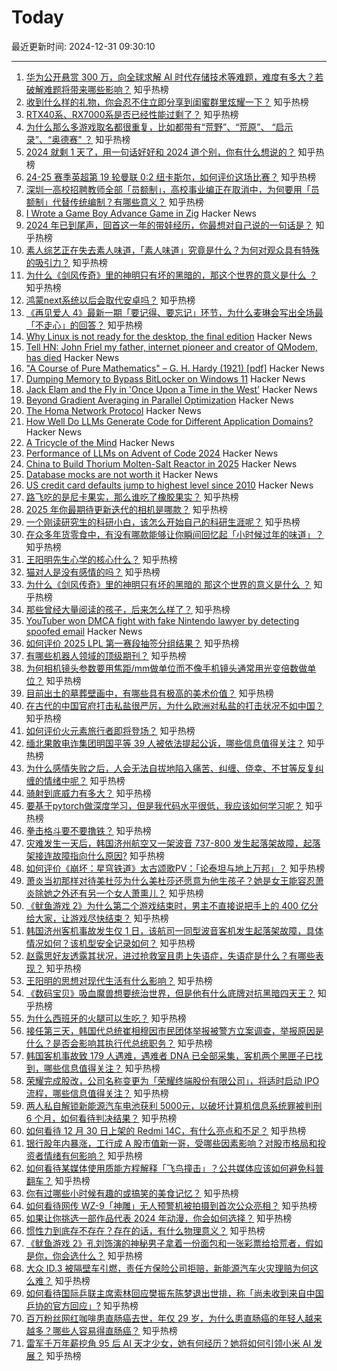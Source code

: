 # Today

最近更新时间: 2024-12-31 09:30:10

--- 
1. [华为公开悬赏 300 万，向全球求解 AI 时代存储技术等难题，难度有多大？若破解难题将带来哪些影响？](https://www.zhihu.com/question/8241393774) 知乎热榜
2. [收到什么样的礼物，你会忍不住立即分享到闺蜜群里炫耀一下？](https://www.zhihu.com/question/6024937284) 知乎热榜
3. [RTX40系、RX7000系是否已经性能过剩了？](https://www.zhihu.com/question/7582263655) 知乎热榜
4. [为什么那么多游戏取名都很重复，比如都带有“荒野”、“荒原”、 “启示录”、“奥德赛” ？](https://www.zhihu.com/question/6022561949) 知乎热榜
5. [2024 就剩 1 天了，用一句话好好和 2024 道个别，你有什么想说的？](https://www.zhihu.com/question/8326082363) 知乎热榜
6. [24-25 赛季英超第 19 轮曼联  0:2 纽卡斯尔，如何评价这场比赛？](https://www.zhihu.com/question/8305419274) 知乎热榜
7. [深圳一高校招聘教师全部「员额制」，高校事业编正在取消中，为何要用「员额制」代替传统编制？有哪些意义？](https://www.zhihu.com/question/8240739196) 知乎热榜
8. [I Wrote a Game Boy Advance Game in Zig](https://jonot.me/posts/zig-gba/) Hacker News
9. [2024 年已到尾声，回首这一年的带娃经历，你最想对自己说的一句话是？](https://www.zhihu.com/question/7176221629) 知乎热榜
10. [素人综艺正在失去素人味道，「素人味道」究竟是什么？为何对观众具有特殊的吸引力？](https://www.zhihu.com/question/6778242171) 知乎热榜
11. [为什么《剑风传奇》里的神明只有坏的黑暗的，那这个世界的意义是什么 ？](https://www.zhihu.com/question/621487002) 知乎热榜
12. [鸿蒙next系统以后会取代安卓吗？](https://www.zhihu.com/question/7884957086) 知乎热榜
13. [《再见爱人 4》最新一期「要记得、要忘记」环节，为什么麦琳会写出全场最「不走心」的回答？](https://www.zhihu.com/question/8179389313) 知乎热榜
14. [Why Linux is not ready for the desktop, the final edition](https://itvision.altervista.org/why.linux.is.not.ready.for.the.desktop.final.html) Hacker News
15. [Tell HN: John Friel my father, internet pioneer and creator of QModem, has died](https://news.ycombinator.com/item?id=42551900) Hacker News
16. ["A Course of Pure Mathematics" – G. H. Hardy (1921) [pdf]](https://www.gutenberg.org/files/38769/38769-pdf.pdf) Hacker News
17. [Dumping Memory to Bypass BitLocker on Windows 11](https://noinitrd.github.io/Memory-Dump-UEFI/) Hacker News
18. [Jack Elam and the Fly in 'Once Upon a Time in the West'](https://pov.imv.au.dk/Issue_24/section_1/artc4A.html) Hacker News
19. [Beyond Gradient Averaging in Parallel Optimization](https://arxiv.org/abs/2412.18052) Hacker News
20. [The Homa Network Protocol](https://lwn.net/SubscriberLink/1003059/41b1d2ea281b6779/) Hacker News
21. [How Well Do LLMs Generate Code for Different Application Domains?](https://arxiv.org/abs/2412.18573) Hacker News
22. [A Tricycle of the Mind](https://marcusb.org/posts/2024/12/a-tricycle-of-the-mind/) Hacker News
23. [Performance of LLMs on Advent of Code 2024](https://www.jerpint.io/blog/advent-of-code-llms/) Hacker News
24. [China to Build Thorium Molten-Salt Reactor in 2025](https://spectrum.ieee.org/chinas-thorium-molten-salt-reactor) Hacker News
25. [Database mocks are not worth it](https://www.shayon.dev/post/2024/365/database-mocks-are-just-not-worth-it/) Hacker News
26. [US credit card defaults jump to highest level since 2010](https://www.ft.com/content/c755a34d-eb97-40d1-b780-ae2e2f0e7ad9) Hacker News
27. [路飞吃的是尼卡果实，那么谁吃了橡胶果实？](https://www.zhihu.com/question/4398471796) 知乎热榜
28. [2025 年你最期待更新迭代的相机是哪款？](https://www.zhihu.com/question/7917921798) 知乎热榜
29. [一个刚读研究生的科研小白，该怎么开始自己的科研生涯呢？](https://www.zhihu.com/question/435450030) 知乎热榜
30. [在众多年货零食中，有没有哪款能够让你瞬间回忆起「小时候过年的味道」？](https://www.zhihu.com/question/7650006296) 知乎热榜
31. [王阳明先生心学的核心什么？](https://www.zhihu.com/question/7795632125) 知乎热榜
32. [猫对人是没有感情的吗？](https://www.zhihu.com/question/27378204) 知乎热榜
33. [为什么《剑风传奇》里的神明只有坏的黑暗的 那这个世界的意义是什么 ？](https://www.zhihu.com/question/621487002) 知乎热榜
34. [那些曾经大量阅读的孩子，后来怎么样了？](https://www.zhihu.com/question/622003859) 知乎热榜
35. [YouTuber won DMCA fight with fake Nintendo lawyer by detecting spoofed email](https://arstechnica.com/tech-policy/2024/12/youtuber-won-dmca-fight-with-fake-nintendo-lawyer-by-detecting-spoofed-email/) Hacker News
36. [如何评价 2025 LPL 第一赛段抽签分组结果？](https://www.zhihu.com/question/8197052139) 知乎热榜
37. [有哪些机器人领域的顶级期刊？](https://www.zhihu.com/question/355816027) 知乎热榜
38. [为何相机镜头参数要用焦距/mm做单位而不像手机镜头通常用光变倍数做单位？](https://www.zhihu.com/question/6265889027) 知乎热榜
39. [目前出土的墓葬壁画中，有哪些具有极高的美术价值？](https://www.zhihu.com/question/5375082687) 知乎热榜
40. [在古代的中国官府打击私盐很严厉，为什么欧洲对私盐的打击状况不如中国？](https://www.zhihu.com/question/26483583) 知乎热榜
41. [如何评价火元素旅行者即将登场？](https://www.zhihu.com/question/8119944439) 知乎热榜
42. [缅北果敢电诈集团明国平等 39 人被依法提起公诉，哪些信息值得关注？](https://www.zhihu.com/question/8235127271) 知乎热榜
43. [为什么感情失败之后，人会无法自拔地陷入痛苦、纠缠、侥幸、不甘等反复纠缠的情绪中呢？](https://www.zhihu.com/question/7114751017) 知乎热榜
44. [骑射到底威力有多大？](https://www.zhihu.com/question/318348789) 知乎热榜
45. [要基于pytorch做深度学习，但是我代码水平很低，我应该如何学习呢？](https://www.zhihu.com/question/437199981) 知乎热榜
46. [拳击格斗要不要撸铁？](https://www.zhihu.com/question/7813683602) 知乎热榜
47. [灾难发生一天后，韩国济州航空又一架波音 737-800 发生起落架故障，起落架接连故障指向什么原因?](https://www.zhihu.com/question/8233058556) 知乎热榜
48. [如何评价《崩坏：星穹铁道》太古颂歌PV：「论泰坦与地上万邦」？](https://www.zhihu.com/question/8275851902) 知乎热榜
49. [萧炎当初那样对待美杜莎为什么美杜莎还愿意为他生孩子？她是女王能容忍萧炎除她之外还有另一个女人萧熏儿？](https://www.zhihu.com/question/450271722) 知乎热榜
50. [《鱿鱼游戏 2》为什么第二个游戏结束时，男主不直接说把手上的 400 亿分给大家，让游戏尽快结束？](https://www.zhihu.com/question/8023462932) 知乎热榜
51. [韩国济州客机事故发生仅 1 日，该航司一同型波音客机发生起落架故障，具体情况如何？该机型安全记录如何？](https://www.zhihu.com/question/8232248332) 知乎热榜
52. [赵露思好友透露其状况，进过抢救室且患上失语症，失语症是什么？有哪些表现？](https://www.zhihu.com/question/8151584987) 知乎热榜
53. [王阳明的思想对现代生活有什么影响？](https://www.zhihu.com/question/7725709446) 知乎热榜
54. [《数码宝贝》吸血魔兽想要统治世界，但是他有什么底牌对抗黑暗四天王？](https://www.zhihu.com/question/578442483) 知乎热榜
55. [为什么西班牙的火腿可以生吃？](https://www.zhihu.com/question/568579345) 知乎热榜
56. [接任第三天，韩国代总统崔相穆因市民团体举报被警方立案调查，举报原因是什么？是否会影响其执行代总统职务？](https://www.zhihu.com/question/8264657219) 知乎热榜
57. [韩国客机事故致 179 人遇难，遇难者 DNA 已全部采集，客机两个黑匣子已找到，哪些信息值得关注？](https://www.zhihu.com/question/8182848326) 知乎热榜
58. [荣耀完成股改，公司名称变更为「荣耀终端股份有限公司」，将适时启动 IPO 流程，哪些信息值得关注？](https://www.zhihu.com/question/8163860333) 知乎热榜
59. [两人私自解锁新能源汽车电池获利 5000元，以破坏计算机信息系统罪被判刑 6 个月，如何看待判决结果？](https://www.zhihu.com/question/8097176801) 知乎热榜
60. [如何看待 12 月 30 日上架的 Redmi 14C，有什么亮点和不足？](https://www.zhihu.com/question/8257188246) 知乎热榜
61. [银行股年内暴涨，工行成 A 股市值新一哥，受哪些因素影响？对股市格局和投资者情绪有何影响？](https://www.zhihu.com/question/8100924754) 知乎热榜
62. [如何看待某媒体使用质能方程解释「飞鸟撞击」？公共媒体应该如何避免科普翻车？](https://www.zhihu.com/question/8194398655) 知乎热榜
63. [你有过哪些小时候有趣的或搞笑的美食记忆？](https://www.zhihu.com/question/652640349) 知乎热榜
64. [如何看待网传 WZ-9「神雕」无人预警机被拍摄到首次公众亮相？](https://www.zhihu.com/question/8174364306) 知乎热榜
65. [如果让你挑选一部作品代表 2024 年动漫，你会如何选择？](https://www.zhihu.com/question/6648485711) 知乎热榜
66. [惯性力到底存不存在？存在的话，有什么物理意义？](https://www.zhihu.com/question/523504161) 知乎热榜
67. [《鱿鱼游戏 2》孔刘饰演的神秘男子拿着一份面包和一张彩票给拾荒者，假如是你，你会选什么？](https://www.zhihu.com/question/7938965796) 知乎热榜
68. [大众 ID.3 被隔壁车引燃，责任方保险公司拒赔，新能源汽车火灾理赔为何这么难？](https://www.zhihu.com/question/8151105286) 知乎热榜
69. [如何看待国际乒联主席索林回应樊振东陈梦退出世排，称「尚未收到来自中国乒协的官方回应」?](https://www.zhihu.com/question/8257556362) 知乎热榜
70. [百万粉丝网红咖啡患直肠癌去世，年仅 29 岁，为什么患直肠癌的年轻人越来越多？哪些人容易得直肠癌？](https://www.zhihu.com/question/8180818923) 知乎热榜
71. [雷军千万年薪挖角 95 后 AI 天才少女，她有何经历？她将如何引领小米 AI 发展？](https://www.zhihu.com/question/8238441319) 知乎热榜
